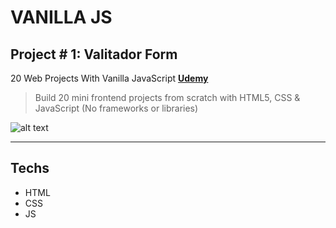 # VANILLA JS

## Project # 1: Valitador Form 

20 Web Projects With Vanilla JavaScript **[Udemy](https://www.udemy.com/course/web-projects-with-vanilla-javascript/#instructor-1)**

> Build 20 mini frontend projects from scratch with HTML5, CSS & JavaScript (No frameworks or libraries)


![alt text](https://cdn.iconscout.com/icon/free/png-256/javascript-2752148-2284965.png "JavaScript LOGO")



___


## Techs

* HTML
* CSS
* JS


